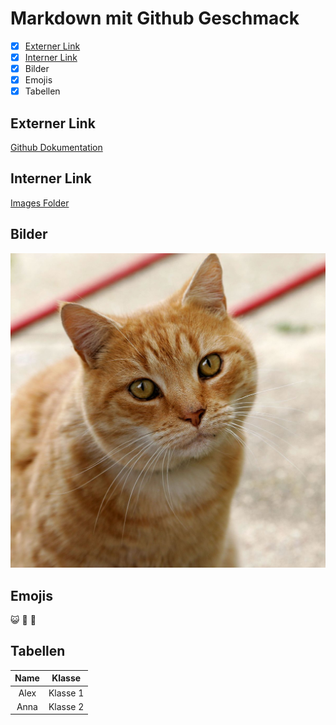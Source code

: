 # Markdown mit Github Geschmack

- [x] [Externer Link](#ExternerLink)
- [x] [Interner Link]()
- [x] Bilder
- [x] Emojis 
- [x] Tabellen

## Externer Link

[Github Dokumentation](https://docs.github.com/de)

## Interner Link

[Images Folder](https://github.com/OxanaDanilova/authoring/tree/main/images)

## Bilder

![cat](https://github.com/OxanaDanilova/authoring/blob/ae95ab89853f9379a0a1a5c1a8f3bf5f6e06808c/images/Cat03.jpg)

## Emojis

:smiley_cat: :hatched_chick: :leopard:

## Tabellen

|Name|Klasse|
|:-:|:-:|
|Alex|Klasse 1|
|Anna|Klasse 2|



